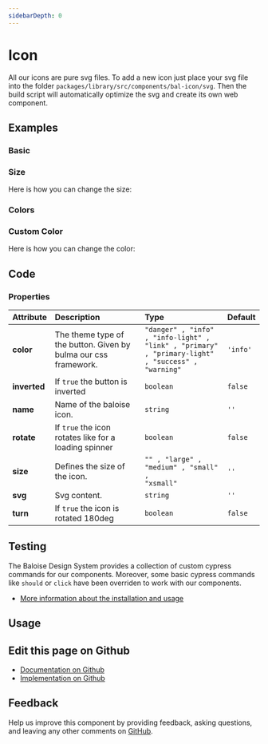 ```yaml
---
sidebarDepth: 0
---
```


# Icon


<!-- START: human documentation top -->

All our icons are pure svg files. To add a new icon just place your svg file into the folder `packages/library/src/components/bal-icon/svg`.
Then the build script will automatically optimize the svg and create its own web component.

<!-- END: human documentation top -->

<ClientOnly><docs-component-tabs></docs-component-tabs></ClientOnly>


## Examples

### Basic

<ClientOnly><docs-demo-bal-icon-58></docs-demo-bal-icon-58></ClientOnly>


### Size

Here is how you can change the size:

<ClientOnly><docs-demo-bal-icon-59></docs-demo-bal-icon-59></ClientOnly>


### Colors

<ClientOnly><docs-demo-bal-icon-60></docs-demo-bal-icon-60></ClientOnly>


### Custom Color

Here is how you can change the color:

<ClientOnly><docs-demo-bal-icon-61></docs-demo-bal-icon-61></ClientOnly>



## Code



### Properties


| Attribute    | Description                                                     | Type                                                                                                         | Default             |
| :----------- | :-------------------------------------------------------------- | :----------------------------------------------------------------------------------------------------------- | :------------------ |
| **color**    | The theme type of the button. Given by bulma our css framework. | <code>"danger" , "info" , "info-light" , "link" , "primary" , "primary-light" , "success" , "warning"</code> | <code>'info'</code> |
| **inverted** | If `true` the button is inverted                                | <code>boolean</code>                                                                                         | <code>false</code>  |
| **name**     | Name of the baloise icon.                                       | <code>string</code>                                                                                          | <code>''</code>     |
| **rotate**   | If `true` the icon rotates like for a loading spinner           | <code>boolean</code>                                                                                         | <code>false</code>  |
| **size**     | Defines the size of the icon.                                   | <code>"" , "large" , "medium" , "small" , "xsmall"</code>                                                    | <code>''</code>     |
| **svg**      | Svg content.                                                    | <code>string</code>                                                                                          | <code>''</code>     |
| **turn**     | If `true` the icon is rotated 180deg                            | <code>boolean</code>                                                                                         | <code>false</code>  |

## Testing

The Baloise Design System provides a collection of custom cypress commands for our components. Moreover, some basic cypress commands like `should` or `click` have been overriden to work with our components.

- [More information about the installation and usage](/components/tooling/testing.html)

## Usage

<!-- START: human documentation usage -->

<!-- END: human documentation usage -->



## Edit this page on Github

* [Documentation on Github](https://github.com/baloise/design-system/blob/master/docs/src/components/components/bal-icon.md)
* [Implementation on Github](https://github.com/baloise/design-system/blob/master/packages/components/src/components/bal-icon)

## Feedback

Help us improve this component by providing feedback, asking questions, and leaving any other comments on [GitHub](https://github.com/baloise/design-system/issues/new).

